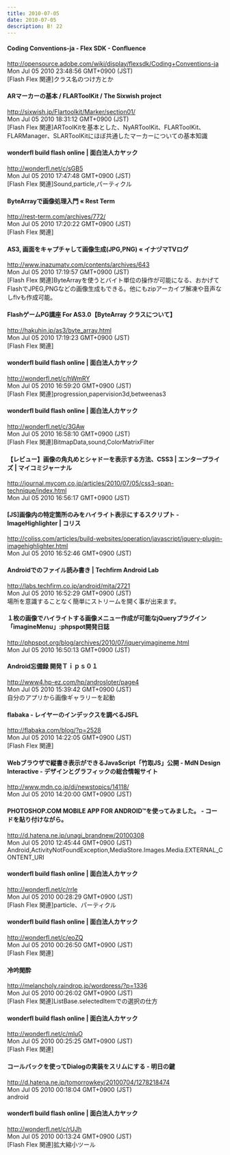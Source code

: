 ```yaml
---
title: 2010-07-05
date: 2010-07-05
description: B! 22
---
```


#### Coding Conventions-ja - Flex SDK - Confluence
http://opensource.adobe.com/wiki/display/flexsdk/Coding+Conventions-ja<br>
Mon Jul 05 2010 23:48:56 GMT+0900 (JST)<br>
[Flash Flex 関連]クラス名のつけ方とか


#### ARマーカーの基本 / FLARToolKit / The Sixwish project
http://sixwish.jp/Flartoolkit/Marker/section01/<br>
Mon Jul 05 2010 18:31:12 GMT+0900 (JST)<br>
[Flash Flex 関連]ARToolKitを基本とした、NyARToolKit、FLARToolKit、FLARManager、SLARToolKitにほぼ共通したマーカーについての基本知識


#### wonderfl build flash online | 面白法人カヤック
http://wonderfl.net/c/sGB5<br>
Mon Jul 05 2010 17:47:48 GMT+0900 (JST)<br>
[Flash Flex 関連]Sound,particle,パーティクル


####       ByteArrayで画像処理入門 «       Rest Term    
http://rest-term.com/archives/772/<br>
Mon Jul 05 2010 17:20:22 GMT+0900 (JST)<br>
[Flash Flex 関連]


#### AS3, 画面をキャプチャして画像生成(JPG,PNG) « イナヅマTVログ
http://www.inazumatv.com/contents/archives/643<br>
Mon Jul 05 2010 17:19:57 GMT+0900 (JST)<br>
[Flash Flex 関連]ByteArrayを使うとバイト単位の操作が可能になる、おかげてFlashでJPEG,PNGなどの画像生成もできる。他にもzipアーカイブ解凍や音声なしflvも作成可能。


#### FlashゲームPG講座 For AS3.0【ByteArray クラスについて】
http://hakuhin.jp/as3/byte_array.html<br>
Mon Jul 05 2010 17:19:23 GMT+0900 (JST)<br>
[Flash Flex 関連]


#### wonderfl build flash online | 面白法人カヤック
http://wonderfl.net/c/hWmRY<br>
Mon Jul 05 2010 16:59:20 GMT+0900 (JST)<br>
[Flash Flex 関連]progression,papervision3d,betweenas3


#### wonderfl build flash online | 面白法人カヤック
http://wonderfl.net/c/3GAw<br>
Mon Jul 05 2010 16:58:10 GMT+0900 (JST)<br>
[Flash Flex 関連]BitmapData,sound,ColorMatrixFilter


#### 【レビュー】画像の角丸めとシャドーを表示する方法、CSS3 | エンタープライズ | マイコミジャーナル
http://journal.mycom.co.jp/articles/2010/07/05/css3-span-technique/index.html<br>
Mon Jul 05 2010 16:56:17 GMT+0900 (JST)<br>


####   [JS]画像内の特定箇所のみをハイライト表示にするスクリプト -ImageHighlighter | コリス
http://coliss.com/articles/build-websites/operation/javascript/jquery-plugin-imagehighlighter.html<br>
Mon Jul 05 2010 16:52:46 GMT+0900 (JST)<br>


#### Androidでのファイル読み書き | Techfirm Android Lab
http://labs.techfirm.co.jp/android/mita/2721<br>
Mon Jul 05 2010 16:52:29 GMT+0900 (JST)<br>
場所を意識することなく簡単にストリームを開く事が出来ます。


#### １枚の画像でハイライトする画像メニュー作成が可能なjQueryプラグイン「imagineMenu」:phpspot開発日誌
http://phpspot.org/blog/archives/2010/07/jqueryimagineme.html<br>
Mon Jul 05 2010 16:50:13 GMT+0900 (JST)<br>


#### Android忘備録 開発Ｔｉｐｓ０１
http://www4.hp-ez.com/hp/androsloter/page4<br>
Mon Jul 05 2010 15:39:42 GMT+0900 (JST)<br>
自分のアプリから画像ギャラリーを起動


#### flabaka - レイヤーのインデックスを調べるJSFL
http://flabaka.com/blog/?p=2528<br>
Mon Jul 05 2010 14:22:05 GMT+0900 (JST)<br>
[Flash Flex 関連]


#### Webブラウザで縦書き表示ができるJavaScript「竹取JS」公開 - MdN Design Interactive - デザインとグラフィックの総合情報サイト
http://www.mdn.co.jp/di/newstopics/14118/<br>
Mon Jul 05 2010 14:20:00 GMT+0900 (JST)<br>


#### PHOTOSHOP.COM MOBILE APP FOR ANDROID™を使ってみました。 - コードを貼り付けながら。
http://d.hatena.ne.jp/unagi_brandnew/20100308<br>
Mon Jul 05 2010 12:45:44 GMT+0900 (JST)<br>
Android,ActivityNotFoundException,MediaStore.Images.Media.EXTERNAL_CONTENT_URI


#### wonderfl build flash online | 面白法人カヤック
http://wonderfl.net/c/rrle<br>
Mon Jul 05 2010 00:28:29 GMT+0900 (JST)<br>
[Flash Flex 関連]particle、パーティクル


#### wonderfl build flash online | 面白法人カヤック
http://wonderfl.net/c/eoZQ<br>
Mon Jul 05 2010 00:26:50 GMT+0900 (JST)<br>
[Flash Flex 関連]


#### 冷吟閑酔
http://melancholy.raindrop.jp/wordpress/?p=1336<br>
Mon Jul 05 2010 00:26:02 GMT+0900 (JST)<br>
[Flash Flex 関連]ListBase.selectedItemでの選択の仕方


#### wonderfl build flash online | 面白法人カヤック
http://wonderfl.net/c/mluO<br>
Mon Jul 05 2010 00:25:25 GMT+0900 (JST)<br>
[Flash Flex 関連]


#### コールバックを使ってDialogの実装をスリムにする - 明日の鍵
http://d.hatena.ne.jp/tomorrowkey/20100704/1278218474<br>
Mon Jul 05 2010 00:18:04 GMT+0900 (JST)<br>
android


#### wonderfl build flash online | 面白法人カヤック
http://wonderfl.net/c/rUJh<br>
Mon Jul 05 2010 00:13:24 GMT+0900 (JST)<br>
[Flash Flex 関連]拡大縮小ツール


